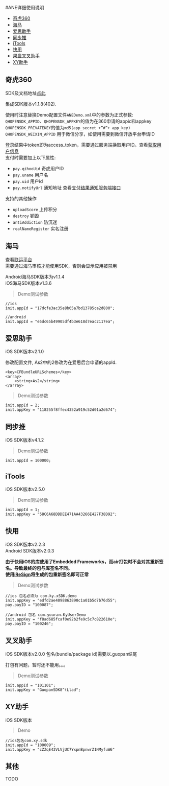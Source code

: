 #ANE详细使用说明

- [奇虎360](#奇虎360)
- [海马](#海马)
- [爱思助手](#爱思助手)
- [同步推](#同步推)
- [iTools](#itools)
- [快用](#快用)
- [果盘叉叉助手](#叉叉助手)
- [XY助手](#xy助手)

## 奇虎360

SDK及文档地址[点此](http://dev.360.cn/wiki/index/id/73)  

集成SDK版本v1.1.8(402).  

使用时注意替换Demo配置文件`ANEDemo.xml`中的参数为正式参数:  
`QHOPENSDK_APPID`、`QHOPENSDK_APPKEY`的值为在360申请的appid和appkey  
`QHOPENSDK_PRIVATEKEY`的值为`md5(app_secret +”#”+ app_key)`     
`QHOPENSDK_WEIXIN_APPID` 用于微信分享，如使用需要到微信开放平台申请ID  

登录结果中token即为access_token，需要通过服务端换取用户ID。查看[获取用户信息](http://dev.360.cn/wiki/index/id/67)  
支付时需要加上以下属性:  
- `pay.qihooUid` 奇虎用户ID
- `pay.uname`  用户名
- `pay.uid`    用户id
- `pay.notifyUrl` 通知地址
查看[支付结果通知服务端接口](http://dev.360.cn/wiki/index/id/68)

支持的其他操作
- `uploadScore`      上传积分
- `destroy`          销毁
- `antiAddiction`	   防沉迷
- `realNameRegister` 实名注册


## <span id="qihoo360">海马</span>

查看[联运平台](http://pay.haima.me)   
需要通过海马审核才能使用SDK，否则会显示应用被禁用

Android海马SDK版本为v1.1.4  
iOS海马SDK版本v1.3.6

> Demo测试参数
	
	//ios
	init.appId = "17dcfe3ac35e8b65a7bd13785ca2d800";

	//android
	init.appId = "e5dc65b49905df4b3e618d7eac2117ea";

## 爱思助手
iOS SDK版本v2.1.0  

修改配置文件, As2中的2修改为在爱思后台申请的appId.

	<key>CFBundleURLSchemes</key>
	<array>
		<string>As2</string>
	</array>

> Demo测试参数

	init.appId = 2;
	init.appKey = "118255f8ffec4352a919c52d01a2d674";

## 同步推
iOS SDK版本v4.1.2

> Demo测试参数
	
	init.appId = 100000;

## iTools
iOS SDK版本v2.5.0

> Demo测试参数

	init.appId = 1;
	init.appKey = "58C6A68DDDEE471AA43266E427F38D92";

## 快用
iOS SDK版本v2.2.3  
Android SDK版本v2.0.3

**由于快用iOS的库使用了Embedded Frameworks，而air打包时不会对其重新签名。导致最终的包与库签名不同。  
使用[iReSign](https://github.com/maciekish/iReSign)将生成的包重新签名即可正常**

> Demo测试参数
     
    //ios 包名必须为 com.ky.xSDK.demo
	init.appKey = "edfd2ae4098863890c1a01b5d7b76d55";
	pay.payID = "100087";

	//android 包名 com.youran.KyUserDemo
	init.appKey = "f8ad685fcaf0e92b2fe9c5c7c822610e";
	pay.payID = "100246";

## 叉叉助手
iOS SDK版本v2.0.0
包名(bundle/package id)需要以.guopan结尾

打包有问题，暂时还不能用。。。

> Demo测试参数
	
	init.appId = "101101";
	init.appKey = "GuopanSDK8^(Llad";

## XY助手
iOS SDK版本


> Demo
	
	//ios包名com.xy.sdk
	init.appId = "100009";
	init.appKey = "cZZqE43VLVjUC7YxpnBpnwrZ1NMyfuW6"

## 其他
TODO
